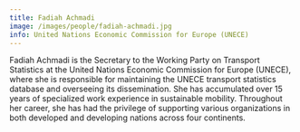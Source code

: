 ```yaml
---
title: Fadiah Achmadi
image: /images/people/fadiah-achmadi.jpg
info: United Nations Economic Commission for Europe (UNECE)
---
```

Fadiah Achmadi is the Secretary to the Working Party on Transport Statistics at the United Nations Economic Commission for Europe (UNECE), where she is responsible for maintaining the UNECE transport statistics database and overseeing its dissemination. She has accumulated over 15 years of specialized work experience in sustainable mobility. Throughout her career, she has had the privilege of supporting various organizations in both developed and developing nations across four continents.
